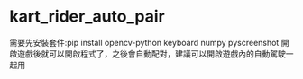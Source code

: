 # kart_rider_auto_pair
需要先安裝套件:pip install opencv-python keyboard numpy pyscreenshot
開啟遊戲後就可以開啟程式了，之後會自動配對，建議可以開啟遊戲內的自動駕駛一起用 